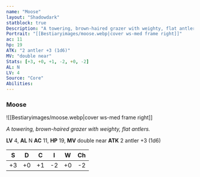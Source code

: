 ```yaml
---
name: "Moose"
layout: "Shadowdark"
statblock: true
Description: "A towering, brown-haired grazer with weighty, flat antlers."
Portrait: "[[Bestiaryimages/moose.webp|cover ws-med frame right]]"
ac: 11
hp: 19
ATK: "2 antler +3 (1d6)"
MV: "double near"
Stats: [+3, +0, +1, -2, +0, -2]
AL: N
LV: 4
Source: "Core"
Abilities:
---
```


### Moose

![[Bestiaryimages/moose.webp|cover ws-med frame right]]

_A towering, brown-haired grazer with weighty, flat antlers._

**LV** 4, **AL** N
**AC** 11, **HP** 19, **MV** double near
**ATK** 2 antler +3 (1d6)

|  S  |  D  |  C  |  I  |  W  |  Ch  |
|:---:|:---:|:---:|:---:|:---:|:----:|
| +3 | +0 | +1 | -2 | +0 | -2 |

